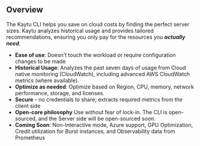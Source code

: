 ## Overview

The Kaytu CLI helps you save on cloud costs by finding the perfect server sizes. Kaytu analyzes historical usage and provides tailored recommendations, ensuring you only pay for the resources you ***actually need***.

- **Ease of use**: Doesn't touch the workload or require configuration changes to be made
- **Historical Usage**: Analyzes the past seven days of usage from Cloud native monitoring (CloudWatch), including advanced AWS CloudWatch metrics (where available).
- **Optimize as needed**: Optimize based on Region, CPU, memory, network performance, storage, and licenses.
- **Secure** - no credentials to share; extracts required metrics from the client side
- **Open-core philosophy** Use without fear of lock-in. The CLI is open-sourced, and the Server side will be open-sourced soon.
- **Coming Soon**: Non-Interactive mode, Azure support, GPU Optimization, Credit utilization for Burst instances, and Observability data from Prometheus
